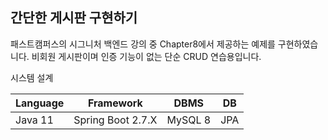 ## 간단한 게시판 구현하기

패스트캠퍼스의 시그니처 백엔드 강의 중 Chapter8에서 제공하는 예제를 구현하였습니다.
비회원 게시판이며 인증 기능이 없는 단순 CRUD 연습용입니다.

시스템 설계

| Language|Framework|DBMS|DB 
|---------|---|---|---|
| Java 11 | Spring Boot 2.7.X|MySQL 8|JPA|

